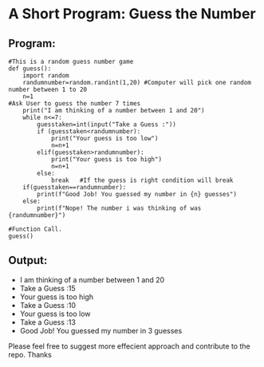# A Short Program: Guess the Number

## Program:
    #This is a random guess number game
    def guess(): 
        import random   
        randumnumber=random.randint(1,20) #Computer will pick one random number between 1 to 20
        n=1
    #Ask User to guess the number 7 times
        print("I am thinking of a number between 1 and 20")
        while n<=7:
            guesstaken=int(input("Take a Guess :"))
            if (guesstaken<randumnumber):
                print("Your guess is too low")
                n=n+1
            elif(guesstaken>randumnumber):
                print("Your guess is too high")
                n=n+1
            else:
                break   #If the guess is right condition will break
        if(guesstaken==randumnumber):
            print(f"Good Job! You guessed my number in {n} guesses")
        else:
            print(f"Nope! The number i was thinking of was {randumnumber}")
    
    #Function Call.
    guess()

## Output:

- I am thinking of a number between 1 and 20
- Take a Guess :15
- Your guess is too high
- Take a Guess :10
- Your guess is too low
- Take a Guess :13
- Good Job! You guessed my number in 3 guesses

Please feel free to suggest more effecient approach and contribute to the repo. 
Thanks

